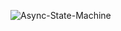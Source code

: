 ![Async-State-Machine](https://github.com/Prudhvi-Chekka/Asynchronous-State-Machine/assets/80088878/e2852474-6f3b-48bb-8045-addb57f9fd33)
